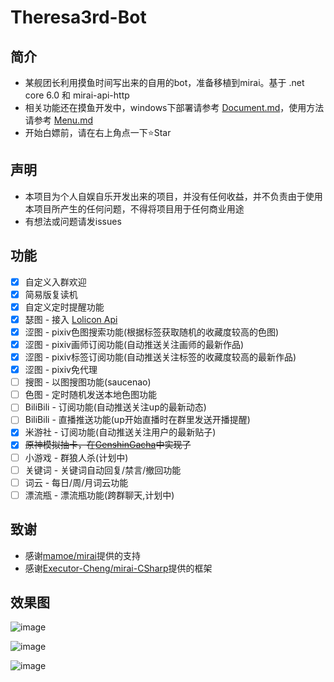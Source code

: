 # Theresa3rd-Bot

## 简介
 - 某舰团长利用摸鱼时间写出来的自用的bot，准备移植到mirai。基于 .net core 6.0 和 mirai-api-http
 - 相关功能还在摸鱼开发中，windows下部署请参考 [Document.md](https://github.com/GardenHamster/Theresa3rd-Bot/blob/main/Document.md)，使用方法请参考 [Menu.md](https://github.com/GardenHamster/Theresa3rd-Bot/blob/main/Menu.md)
 - 开始白嫖前，请在右上角点一下:star:Star

## 声明
 - 本项目为个人自娱自乐开发出来的项目，并没有任何收益，并不负责由于使用本项目所产生的任何问题，不得将项目用于任何商业用途
 - 有想法或问题请发issues

## 功能
- [x] 自定义入群欢迎
- [x] 简易版复读机
- [x] 自定义定时提醒功能
- [x] 瑟图 - 接入 [Lolicon Api](https://api.lolicon.app/#/setu)
- [x] 涩图 - pixiv色图搜索功能(根据标签获取随机的收藏度较高的色图)
- [x] 涩图 - pixiv画师订阅功能(自动推送关注画师的最新作品)
- [x] 涩图 - pixiv标签订阅功能(自动推送关注标签的收藏度较高的最新作品)
- [x] 涩图 - pixiv免代理 
- [ ] 搜图 - 以图搜图功能(saucenao)
- [ ] 色图 - 定时随机发送本地色图功能
- [ ] BiliBili - 订阅功能(自动推送关注up的最新动态)
- [ ] BiliBili - 直播推送功能(up开始直播时在群里发送开播提醒)
- [x] 米游社 - 订阅功能(自动推送关注用户的最新贴子)
- [x] ~~原神模拟抽卡，在[GenshinGacha](https://github.com/GardenHamster/GenshinGacha)中实现了~~
- [ ] 小游戏 - 群狼人杀(计划中)
- [ ] 关键词 - 关键词自动回复/禁言/撤回功能
- [ ] 词云 - 每日/周/月词云功能
- [ ] 漂流瓶 - 漂流瓶功能(跨群聊天,计划中)

## 致谢
- 感谢[mamoe/mirai](https://github.com/mamoe/mirai)提供的支持
- 感谢[Executor-Cheng/mirai-CSharp](https://github.com/Executor-Cheng/mirai-CSharp)提供的框架

## 效果图
![image](https://user-images.githubusercontent.com/89188316/153139063-7ec31cd9-debe-475f-8ec3-b4660f552d21.png)

![image](https://user-images.githubusercontent.com/89188316/153144525-36b177f2-7ac8-4868-bb4f-223bb6978af9.png)

![image](https://user-images.githubusercontent.com/89188316/153144700-568fb0c8-92c7-4c6e-9868-d4361ab1eb16.png)


